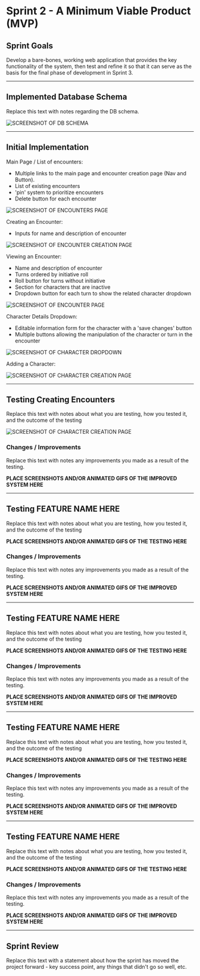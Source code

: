 # Sprint 2 - A Minimum Viable Product (MVP)


## Sprint Goals

Develop a bare-bones, working web application that provides the key functionality of the system, then test and refine it so that it can serve as the basis for the final phase of development in Sprint 3.


---

## Implemented Database Schema

Replace this text with notes regarding the DB schema.

![SCREENSHOT OF DB SCHEMA](screenshots/example.png)


---

## Initial Implementation

Main Page / List of encounters:

- Multiple links to the main page and encounter creation page (Nav and Button).
- List of existing encounters
- 'pin' system to prioritize encounters
- Delete button for each encounter

![SCREENSHOT OF ENCOUNTERS PAGE](screenshots/EncountersPage.png)

Creating an Encounter:

- Inputs for name and description of encounter

![SCREENSHOT OF ENCOUNTER CREATION PAGE](screenshots/CreateEncounterPage.png)

Viewing an Encounter:

- Name and description of encounter
- Turns ordered by initiative roll
- Roll button for turns without initiative
- Section for characters that are inactive
- Dropdown button for each turn to show the related character dropdown

![SCREENSHOT OF ENCOUNTER PAGE](screenshots/EncounterPage.png)

Character Details Dropdown:

- Editable information form for the character with a 'save changes' button
- Multiple buttons allowing the manipulation of the character or turn in the encounter

![SCREENSHOT OF CHARACTER DROPDOWN](screenshots/DropdownPage.png)

Adding a Character:

![SCREENSHOT OF CHARACTER CREATION PAGE](screenshots/AddCharacterPage.png)


---

## Testing Creating Encounters

Replace this text with notes about what you are testing, how you tested it, and the outcome of the testing

![SCREENSHOT OF CHARACTER CREATION PAGE](screenshots/CreateEncounterTest.gif)

### Changes / Improvements

Replace this text with notes any improvements you made as a result of the testing.

**PLACE SCREENSHOTS AND/OR ANIMATED GIFS OF THE IMPROVED SYSTEM HERE**


---

## Testing FEATURE NAME HERE

Replace this text with notes about what you are testing, how you tested it, and the outcome of the testing

**PLACE SCREENSHOTS AND/OR ANIMATED GIFS OF THE TESTING HERE**

### Changes / Improvements

Replace this text with notes any improvements you made as a result of the testing.

**PLACE SCREENSHOTS AND/OR ANIMATED GIFS OF THE IMPROVED SYSTEM HERE**


---

## Testing FEATURE NAME HERE

Replace this text with notes about what you are testing, how you tested it, and the outcome of the testing

**PLACE SCREENSHOTS AND/OR ANIMATED GIFS OF THE TESTING HERE**

### Changes / Improvements

Replace this text with notes any improvements you made as a result of the testing.

**PLACE SCREENSHOTS AND/OR ANIMATED GIFS OF THE IMPROVED SYSTEM HERE**


---

## Testing FEATURE NAME HERE

Replace this text with notes about what you are testing, how you tested it, and the outcome of the testing

**PLACE SCREENSHOTS AND/OR ANIMATED GIFS OF THE TESTING HERE**

### Changes / Improvements

Replace this text with notes any improvements you made as a result of the testing.

**PLACE SCREENSHOTS AND/OR ANIMATED GIFS OF THE IMPROVED SYSTEM HERE**


---

## Testing FEATURE NAME HERE

Replace this text with notes about what you are testing, how you tested it, and the outcome of the testing

**PLACE SCREENSHOTS AND/OR ANIMATED GIFS OF THE TESTING HERE**

### Changes / Improvements

Replace this text with notes any improvements you made as a result of the testing.

**PLACE SCREENSHOTS AND/OR ANIMATED GIFS OF THE IMPROVED SYSTEM HERE**


---

## Sprint Review

Replace this text with a statement about how the sprint has moved the project forward - key success point, any things that didn't go so well, etc.

